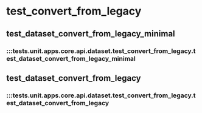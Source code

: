 # test_convert_from_legacy

## test_dataset_convert_from_legacy_minimal

### :::tests.unit.apps.core.api.dataset.test_convert_from_legacy.test_dataset_convert_from_legacy_minimal

## test_dataset_convert_from_legacy

### :::tests.unit.apps.core.api.dataset.test_convert_from_legacy.test_dataset_convert_from_legacy

